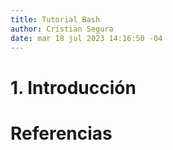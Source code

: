 ```yaml
---
title: Tutorial Bash
author: Cristian Segura
date: mar 18 jul 2023 14:16:50 -04
---
```


# 1. Introducción



# Referencias



